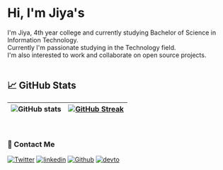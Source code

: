 # Hi, I'm Jiya's

<img src="https://komarev.com/ghpvc/?username=your-github-Jiya398&style=plastic&color=yellow" alt="" /> <br>
I'm Jiya, 4th year college and currently studying Bachelor of Science in Information Technology. <br>
Currently I'm passionate studying in the Technology field. <br>
I'm also interested to work and collaborate on open source projects.
<br><br>

## 📈 GitHub Stats <br>
| ![GitHub stats](https://github-readme-stats.vercel.app/api?username=Jiya398&theme=great-gatsby&show_icons=true) | [![GitHub Streak](https://github-readme-streak-stats.herokuapp.com?user=Jiya398&theme=Javascript-dark&date_format=M%20j%5B%2C%20Y%5D)](https://git.io/streak-stats) |
| --- | --- |
<br>

### 💌 Contact Me 

[<img alt="Twitter" src="https://img.shields.io/badge/twitter-%231DA1F2.svg?&style=for-the-badge&logo=twitter&logoColor=white" />](https://twitter.com/Jiya398)
[<img alt="linkedin" src="https://img.shields.io/badge/linkedin-%230077B5.svg?&style=for-the-badge&logo=linkedin&logoColor=white" />](https://www.linkedin.com/in/jullie-4a22391bb/)
[<img alt="Github" src="https://img.shields.io/badge/GitHub-%2312100E.svg?&style=for-the-badge&logo=Github&logoColor=white" />](https://github.com/Jiya398)
[<img alt="devto" src="https://img.shields.io/badge/dev.to-%2308090A.svg?&style=for-the-badge&logo=dev.to&logoColor=white" />](https://dev.to/jiya398)

